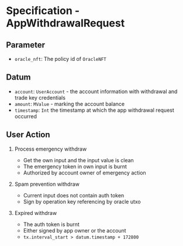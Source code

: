 # Specification - AppWithdrawalRequest

## Parameter

- `oracle_nft`: The policy id of `OracleNFT`

## Datum

- `account`: `UserAccount` - the account information with withdrawal and trade key credentials
- `amount`: `MValue` - marking the account balance
- `timestamp`: `Int` the timestamp at which the app withdrawal request occurred

## User Action

1. Process emergency withdraw

   - Get the own input and the input value is clean
   - The emergency token in own input is burnt
   - Authorized by account owner of emergency action

2. Spam prevention withdraw

   - Current input does not contain auth token
   - Sign by operation key referencing by oracle utxo

3. Expired withdraw

   - The auth token is burnt
   - Either signed by app owner or the account
   - `tx.interval_start > datum.timestamp + 172800`
